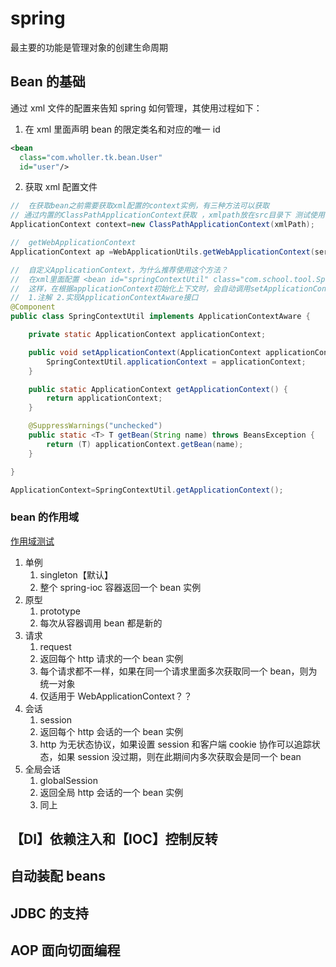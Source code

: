 # spring

最主要的功能是管理对象的创建生命周期

## Bean 的基础

通过 xml 文件的配置来告知 spring 如何管理，其使用过程如下：

1. 在 xml 里面声明 bean 的限定类名和对应的唯一 id

```xml
<bean
  class="com.wholler.tk.bean.User"
  id="user"/>
```

2. 获取 xml 配置文件

```java
//  在获取bean之前需要获取xml配置的context实例，有三种方法可以获取
// 通过内置的ClassPathApplicationContext获取 ，xmlpath放在src目录下 测试使用
ApplicationContext context=new ClassPathApplicationContext(xmlPath);

//  getWebApplicationContext
ApplicationContext ap =WebApplicationUtils.getWebApplicationContext(servletContextParam);

//  自定义ApplicationContext，为什么推荐使用这个方法？
//  在xml里面配置 <bean id="springContextUtil" class="com.school.tool.SpringContextUtil" />
//  这样，在根据applicationContext初始化上下文时，会自动调用setApplicationContext()方法去获取ApplicationContext。
//  1.注解 2.实现ApplicationContextAware接口
@Component
public class SpringContextUtil implements ApplicationContextAware {

    private static ApplicationContext applicationContext;

    public void setApplicationContext(ApplicationContext applicationContext) throws BeansException {
        SpringContextUtil.applicationContext = applicationContext;
    }

    public static ApplicationContext getApplicationContext() {
        return applicationContext;
    }

    @SuppressWarnings("unchecked")
    public static <T> T getBean(String name) throws BeansException {
        return (T) applicationContext.getBean(name);
    }

}

ApplicationContext=SpringContextUtil.getApplicationContext();
```

### bean 的作用域

[作用域测试](https://blog.csdn.net/panhaigang123/article/details/79452064)

1. 单例
   1. singleton【默认】
   2. 整个 spring-ioc 容器返回一个 bean 实例
2. 原型
   1. prototype
   2. 每次从容器调用 bean 都是新的
3. 请求
   1. request
   2. 返回每个 http 请求的一个 bean 实例
   3. 每个请求都不一样，如果在同一个请求里面多次获取同一个 bean，则为统一对象
   4. 仅适用于 WebApplicationContext？？
4. 会话
   1. session
   2. 返回每个 http 会话的一个 bean 实例
   3. http 为无状态协议，如果设置 session 和客户端 cookie 协作可以追踪状态，如果 session 没过期，则在此期间内多次获取会是同一个 bean
5. 全局会话
   1. globalSession
   2. 返回全局 http 会话的一个 bean 实例
   3. 同上

## 【DI】依赖注入和【IOC】控制反转

## 自动装配 beans

## JDBC 的支持

## AOP 面向切面编程
